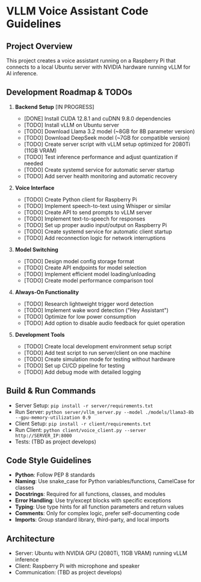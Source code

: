 # VLLM Voice Assistant Code Guidelines

## Project Overview
This project creates a voice assistant running on a Raspberry Pi that connects to a local Ubuntu server with NVIDIA hardware running vLLM for AI inference.

## Development Roadmap & TODOs

1. **Backend Setup** [IN PROGRESS]
   - [DONE] Install CUDA 12.8.1 and cuDNN 9.8.0 dependencies
   - [TODO] Install vLLM on Ubuntu server
   - [TODO] Download Llama 3.2 model (~8GB for 8B parameter version)
   - [TODO] Download DeepSeek model (~7GB for compatible version)
   - [TODO] Create server script with vLLM setup optimized for 2080Ti (11GB VRAM)
   - [TODO] Test inference performance and adjust quantization if needed
   - [TODO] Create systemd service for automatic server startup
   - [TODO] Add server health monitoring and automatic recovery

2. **Voice Interface**
   - [TODO] Create Python client for Raspberry Pi
   - [TODO] Implement speech-to-text using Whisper or similar
   - [TODO] Create API to send prompts to vLLM server
   - [TODO] Implement text-to-speech for responses
   - [TODO] Set up proper audio input/output on Raspberry Pi
   - [TODO] Create systemd service for automatic client startup
   - [TODO] Add reconnection logic for network interruptions

3. **Model Switching**
   - [TODO] Design model config storage format
   - [TODO] Create API endpoints for model selection
   - [TODO] Implement efficient model loading/unloading
   - [TODO] Create model performance comparison tool

4. **Always-On Functionality**
   - [TODO] Research lightweight trigger word detection
   - [TODO] Implement wake word detection ("Hey Assistant")
   - [TODO] Optimize for low power consumption
   - [TODO] Add option to disable audio feedback for quiet operation

5. **Development Tools**
   - [TODO] Create local development environment setup script
   - [TODO] Add test script to run server/client on one machine
   - [TODO] Create simulation mode for testing without hardware
   - [TODO] Set up CI/CD pipeline for testing
   - [TODO] Add debug mode with detailed logging

## Build & Run Commands
- Server Setup: `pip install -r server/requirements.txt`
- Run Server: `python server/vllm_server.py --model ./models/llama3-8b --gpu-memory-utilization 0.9`
- Client Setup: `pip install -r client/requirements.txt`
- Run Client: `python client/voice_client.py --server http://SERVER_IP:8000`
- Tests: (TBD as project develops)

## Code Style Guidelines
- **Python**: Follow PEP 8 standards
- **Naming**: Use snake_case for Python variables/functions, CamelCase for classes
- **Docstrings**: Required for all functions, classes, and modules
- **Error Handling**: Use try/except blocks with specific exceptions
- **Typing**: Use type hints for all function parameters and return values
- **Comments**: Only for complex logic, prefer self-documenting code
- **Imports**: Group standard library, third-party, and local imports

## Architecture
- Server: Ubuntu with NVIDIA GPU (2080Ti, 11GB VRAM) running vLLM inference
- Client: Raspberry Pi with microphone and speaker
- Communication: (TBD as project develops)